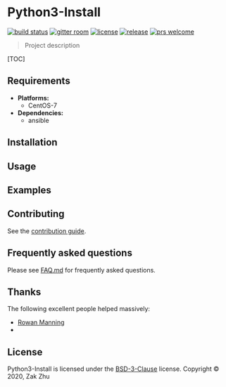 # Python3-Install

[![build status][shield-build]][info-build]
[![gitter room][shield-gitter]][info-gitter]
[![license][shield-license]][info-license]
[![release][shield-release]][info-release]
[![prs welcome][shield-prs]][info-prs]

> Project description

[TOC]

## Requirements

- **Platforms:**
  - CentOS-7
- **Dependencies:**
  - ansible

## Installation



## Usage



## Examples



## Contributing

See the [contribution guide][info-contribute].

## Frequently asked questions

Please see [FAQ.md][info-faq] for frequently asked questions.

## Thanks

The following excellent people helped massively:

- [Rowan Manning](https://rowanmanning.com)
-

## License

Python3-Install is licensed under the [BSD-3-Clause][info-license] license.
Copyright &copy; 2020, Zak Zhu

[info-build]: https://travis-ci.org/github/zakzhu/python3-install
[info-contribute]: CONTRIBUTING.md
[info-faq]: FAQ.md
[info-gitter]: https://gitter.im/zakzhu/python3-install
[info-license]: LICENSE
[info-release]: https://github.com/zakzhu/python3-install/releases
[info-prs]: https://github.com/zakzhu/python3-install/pulls

[shield-build]: https://img.shields.io/travis/zakzhu/python3-install
[shield-gitter]: https://img.shields.io/gitter/room/zakzhu/python3-install
[shield-license]: https://img.shields.io/github/license/zakzhu/python3-install
[shield-release]: https://img.shields.io/github/v/release/zakzhu/python3-install
[shield-prs]: https://img.shields.io/badge/PRs-welcome-brightgreen
